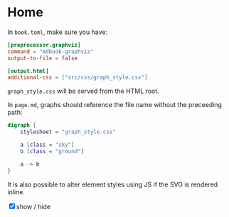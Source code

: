 # Home

In `book.toml`, make sure you have:

```toml
[preprocessor.graphviz]
command = "mdbook-graphviz"
output-to-file = false

[output.html]
additional-css = ["src/css/graph_style.css"]
```

`graph_style.css` will be served from the HTML root.

In `page.md`, graphs should reference the file name without the preceeding path:

```dot process
digraph {
    stylesheet = "graph_style.css"

    a [class = "sky"]
    b [class = "ground"]

    a -> b
}
```

It is also possible to alter element styles using JS if the SVG is rendered inline.

<input
    id="show_hide"
    type="checkbox"
    checked
    onclick="toggle();">show / hide</input>

<script type="text/javascript">
function toggle() {
    let checkbox = document.querySelector('#show_hide');
    if (checkbox.checked) {
        document.querySelector('.sky > ellipse').style.setProperty('visibility', 'visible');
    } else {
        document.querySelector('.sky > ellipse').style.setProperty('visibility', 'hidden');
    }
}
</script>
